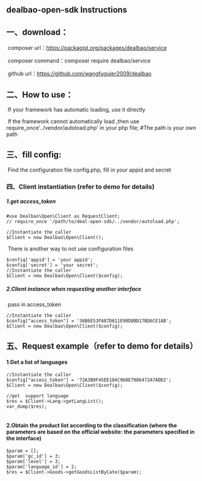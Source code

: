 ## dealbao-open-sdk  Instructions 



## 一、download：

​		composer url：https://packagist.org/packages/dealbao/service

​		composer command：composer require dealbao/service 

​		github url：https://github.com/wangfuguier2009/dealbao

## 二、How to use：

​		If your framework has automatic loading, use it directly

​		If the framework cannot automatically load ,then use require_once'../vendor/autoload.php' in your php file; #The path is your own path

## 三、fill config:

​		Find the configuration file config.php, fill in your appid and secret

### 四、Client instantiation (refer to demo for details)

##### 		1.get access_token

```
#use Dealbao\Open\Client as RequestClient;
// require_once '/path/to/deal-open-sdk/../vendor/autoload.php';

//Instantiate the caller
$Client = new Dealbao\Open\Client();
```

​	 There is another way to not use configuration files

```
$config['appid'] = 'your appid';
$config['secret'] = 'your secret';
//Instantiate the caller
$Client = new Dealbao\Open\Client($config);
```



##### 		2.Client instance when requesting another interface

​			pass in access_token

```
//Instantiate the caller
$config["access_token"] = '36B6E53FA87D611E90D8BD17BD6CE1AB';
$Client = new Dealbao\Open\Client($config);
```

### 

## 五、Request example（refer to demo for details）

#### 		1.Get a list of languages

```
//Instantiate the caller
$config["access_token"] = '72A3B9F45EE104C960E7086472A7ADD2';
$Client = new Dealbao\Open\Client($config);

//get  support language
$res = $Client->Lang->getLangList();
var_dump($res);
	
```

#### 		2.Obtain the product list according to the classification (where the parameters are based on the official website: the parameters specified in the interface) 

```
$param = [];
$param['gc_id'] = 3;
$param['level'] = 3;
$param['language_id'] = 2;
$res = $Client->Goods->getGoodsListByCate($param);
```
